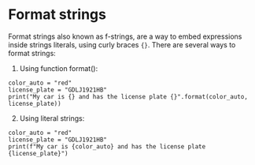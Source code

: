 # Format strings

Format strings also known as f-strings, are a way to embed expressions inside strings literals, using curly braces `{}`. There are several ways to format strings:

1. Using function format():

```
color_auto = "red"
license_plate = "GDLJ1921HB"
print("My car is {} and has the license plate {}".format(color_auto, license_plate))
```

2. Using literal strings:

```
color_auto = "red"
license_plate = "GDLJ1921HB"
print(f"My car is {color_auto} and has the license plate {license_plate}")
```
